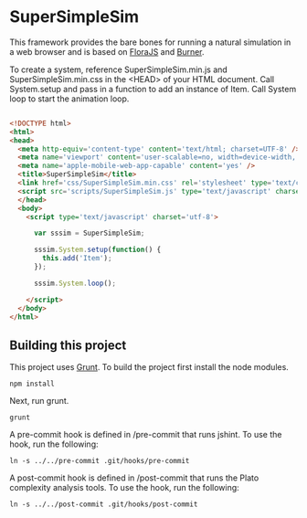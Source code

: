 SuperSimpleSim
======

This framework provides the bare bones for running a natural simulation in a web browser and is based on [FloraJS](http://github.com/vinceallenvince/FloraJS) and [Burner](http://github.com/vinceallenvince/Burner).

To create a system, reference SuperSimpleSim.min.js and SuperSimpleSim.min.css in the &lt;HEAD&gt; of your HTML document. Call System.setup and pass in a function to add an instance of Item. Call System loop to start the animation loop.

```html

<!DOCTYPE html>
<html>
<head>
  <meta http-equiv='content-type' content='text/html; charset=UTF-8' />
  <meta name='viewport' content='user-scalable=no, width=device-width, initial-scale=1.0, maximum-scale=1.0' />
  <meta name='apple-mobile-web-app-capable' content='yes' />
  <title>SuperSimpleSim</title>
  <link href='css/SuperSimpleSim.min.css' rel='stylesheet' type='text/css' charset='utf-8' />
  <script src='scripts/SuperSimpleSim.js' type='text/javascript' charset='utf-8'></script>
  </head>
  <body>
    <script type='text/javascript' charset='utf-8'>

      var sssim = SuperSimpleSim;

      sssim.System.setup(function() {
        this.add('Item');
      });

      sssim.System.loop();

    </script>
  </body>
</html>

```


Building this project
------

This project uses [Grunt](http://gruntjs.com). To build the project first install the node modules.

```
npm install
```

Next, run grunt.

```
grunt
```

A pre-commit hook is defined in /pre-commit that runs jshint. To use the hook, run the following:

```
ln -s ../../pre-commit .git/hooks/pre-commit
```

A post-commit hook is defined in /post-commit that runs the Plato complexity analysis tools. To use the hook, run the following:

```
ln -s ../../post-commit .git/hooks/post-commit
```
